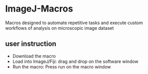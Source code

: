 # ImageJ-Macros
Macros designed to automate repetitive tasks and execute custom workflows of analysis on microscopic image dataset

## user instruction
- Download the macro <br />
- Load into ImageJ/Fiji: drag and drop on the software window<br />
- Run the macro: Press run on the macro window

